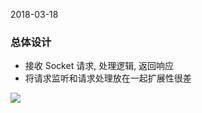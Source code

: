 2018-03-18

### 总体设计
+ 接收 Socket 请求, 处理逻辑, 返回响应
+ 将请求监听和请求处理放在一起扩展性很差

![](https://github.com/t734070824/tq.java/blob/master/tq.java.tomcat/src/main/java/_tomcat_ext_framework/_2_framework/_2_1_design/1.jpg?raw=true)



